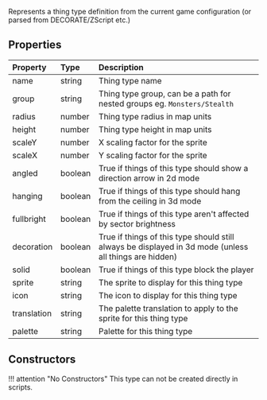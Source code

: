 
Represents a thing type definition from the current game configuration (or parsed from DECORATE/ZScript etc.)

## Properties

| Property | Type | Description |
|:---------|:-----|:------------|
<prop>name</prop> | <type>string</type> | Thing type name
<prop>group</prop> | <type>string</type> | Thing type group, can be a path for nested groups eg. `Monsters/Stealth`
<prop>radius</prop> | <type>number</type> | Thing type radius in map units
<prop>height</prop> | <type>number</type> | Thing type height in map units
<prop>scaleY</prop> | <type>number</type> | X scaling factor for the sprite
<prop>scaleX</prop> | <type>number</type> | Y scaling factor for the sprite
<prop>angled</prop> | <type>boolean</type> | True if things of this type should show a direction arrow in 2d mode
<prop>hanging</prop> | <type>boolean</type> | True if things of this type should hang from the ceiling in 3d mode
<prop>fullbright</prop> | <type>boolean</type> | True if things of this type aren't affected by sector brightness
<prop>decoration</prop> | <type>boolean</type> | True if things of this type should still always be displayed in 3d mode (unless all things are hidden)
<prop>solid</prop> | <type>boolean</type> | True if things of this type block the player
<prop>sprite</prop> | <type>string</type> | The sprite to display for this thing type
<prop>icon</prop> | <type>string</type> | The icon to display for this thing type
<prop>translation</prop> | <type>string</type> | The palette translation to apply to the sprite for this thing type
<prop>palette</prop> | <type>string</type> | Palette for this thing type

## Constructors

!!! attention "No Constructors"
    This type can not be created directly in scripts.
